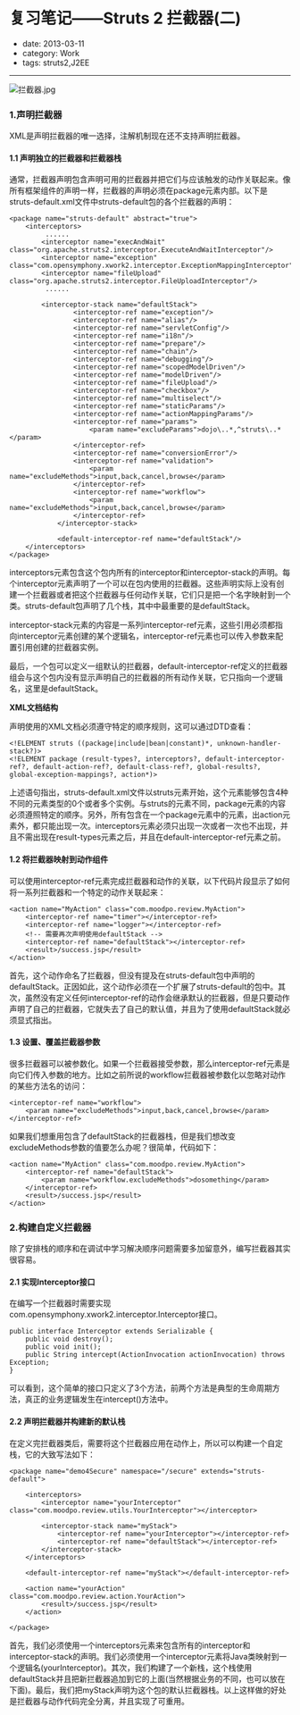 # 复习笔记——Struts 2 拦截器(二)

- date: 2013-03-11
- category: Work
- tags: struts2,J2EE

----

![拦截器.jpg][1]

### 1.声明拦截器

XML是声明拦截器的唯一选择，注解机制现在还不支持声明拦截器。

#### 1.1 声明独立的拦截器和拦截器栈

通常，拦截器声明包含声明可用的拦截器并把它们与应该触发的动作关联起来。像所有框架组件的声明一样，拦截器的声明必须在package元素内部。以下是struts-default.xml文件中struts-default包的各个拦截器的声明：

    <package name="struts-default" abstract="true">
        <interceptors>
             ......
            <interceptor name="execAndWait" class="org.apache.struts2.interceptor.ExecuteAndWaitInterceptor"/>
            <interceptor name="exception" class="com.opensymphony.xwork2.interceptor.ExceptionMappingInterceptor"/>
            <interceptor name="fileUpload" class="org.apache.struts2.interceptor.FileUploadInterceptor"/>
             ......
    
            <interceptor-stack name="defaultStack">
                    <interceptor-ref name="exception"/>
                    <interceptor-ref name="alias"/>
                    <interceptor-ref name="servletConfig"/>
                    <interceptor-ref name="i18n"/>
                    <interceptor-ref name="prepare"/>
                    <interceptor-ref name="chain"/>
                    <interceptor-ref name="debugging"/>
                    <interceptor-ref name="scopedModelDriven"/>
                    <interceptor-ref name="modelDriven"/>
                    <interceptor-ref name="fileUpload"/>
                    <interceptor-ref name="checkbox"/>
                    <interceptor-ref name="multiselect"/>
                    <interceptor-ref name="staticParams"/>
                    <interceptor-ref name="actionMappingParams"/>
                    <interceptor-ref name="params">
                        <param name="excludeParams">dojo\..*,^struts\..*</param>
                    </interceptor-ref>
                    <interceptor-ref name="conversionError"/>
                    <interceptor-ref name="validation">
                        <param name="excludeMethods">input,back,cancel,browse</param>
                    </interceptor-ref>
                    <interceptor-ref name="workflow">
                        <param name="excludeMethods">input,back,cancel,browse</param>
                    </interceptor-ref>
                </interceptor-stack>
    
                <default-interceptor-ref name="defaultStack"/>
        </interceptors>
    </package>
    

interceptors元素包含这个包内所有的interceptor和interceptor-stack的声明。每个interceptor元素声明了一个可以在包内使用的拦截器。这些声明实际上没有创建一个拦截器或者把这个拦截器与任何动作关联，它们只是把一个名字映射到一个类。struts-default包声明了几个栈，其中中最重要的是defaultStack。

interceptor-stack元素的内容是一系列interceptor-ref元素，这些引用必须都指向interceptor元素创建的某个逻辑名，interceptor-ref元素也可以传入参数来配置引用创建的拦截器实例。

最后，一个包可以定义一组默认的拦截器，default-interceptor-ref定义的拦截器组会与这个包内没有显示声明自己的拦截器的所有动作关联，它只指向一个逻辑名，这里是defaultStack。

**XML文档结构**

声明使用的XML文档必须遵守特定的顺序规则，这可以通过DTD查看：

    <!ELEMENT struts ((package|include|bean|constant)*, unknown-handler-stack?)>
    <!ELEMENT package (result-types?, interceptors?, default-interceptor-ref?, default-action-ref?, default-class-ref?, global-results?, global-exception-mappings?, action*)>
    

上述语句指出，struts-default.xml文件以struts元素开始，这个元素能够包含4种不同的元素类型的0个或者多个实例。与struts的元素不同，package元素的内容必须遵照特定的顺序。另外，所有包含在一个package元素中的元素，出action元素外，都只能出现一次。interceptors元素必须只出现一次或者一次也不出现，并且不需出现在result-types元素之后，并且在default-interceptor-ref元素之前。

#### 1.2 将拦截器映射到动作组件

可以使用interceptor-ref元素完成拦截器和动作的关联，以下代码片段显示了如何将一系列拦截器和一个特定的动作关联起来：

    <action name="MyAction" class="com.moodpo.review.MyAction">
        <interceptor-ref name="timer"></interceptor-ref>
        <interceptor-ref name="logger"></interceptor-ref>
        <!-- 需要再次声明使用defaultStack -->
        <interceptor-ref name="defaultStack"></interceptor-ref>
        <result>/success.jsp</result>
    </action>
    

首先，这个动作命名了拦截器，但没有提及在struts-default包中声明的defaultStack。正因如此，这个动作必须在一个扩展了struts-default的包中。其次，虽然没有定义任何interceptor-ref的动作会继承默认的拦截器，但是只要动作声明了自己的拦截器，它就失去了自己的默认值，并且为了使用defaultStack就必须显式指出。

#### 1.3 设置、覆盖拦截器参数

很多拦截器可以被参数化。如果一个拦截器接受参数，那么interceptor-ref元素是向它们传入参数的地方。比如之前所说的workflow拦截器被参数化以忽略对动作的某些方法名的访问：

    <interceptor-ref name="workflow">
        <param name="excludeMethods">input,back,cancel,browse</param>
    </interceptor-ref>
    

如果我们想重用包含了defaultStack的拦截器栈，但是我们想改变excludeMethods参数的值要怎么办呢？很简单，代码如下：

    <action name="MyAction" class="com.moodpo.review.MyAction">
        <interceptor-ref name="defaultStack">
            <param name="workflow.excludeMethods">dosomething</param>
        </interceptor-ref>
        <result>/success.jsp</result>
    </action>
    

### 2.构建自定义拦截器

除了安排栈的顺序和在调试中学习解决顺序问题需要多加留意外，编写拦截器其实很容易。

#### 2.1 实现Interceptor接口

在编写一个拦截器时需要实现com.opensymphony.xwork2.interceptor.Interceptor接口。

    public interface Interceptor extends Serializable {
        public void destroy();
        public void init();
        public String intercept(ActionInvocation actionInvocation) throws Exception;
    }
    

可以看到，这个简单的接口只定义了3个方法，前两个方法是典型的生命周期方法，真正的业务逻辑发生在intercept()方法中。

#### 2.2 声明拦截器并构建新的默认栈

在定义完拦截器类后，需要将这个拦截器应用在动作上，所以可以构建一个自定栈，它的大致写法如下：

    <package name="demo4Secure" namespace="/secure" extends="struts-default">
    
        <interceptors>
            <interceptor name="yourInterceptor" class="com.moodpo.review.utils.YourInterceptor"></interceptor>
    
            <interceptor-stack name="myStack">
                <interceptor-ref name="yourInterceptor"></interceptor-ref>
                <interceptor-ref name="defaultStack"></interceptor-ref>
            </interceptor-stack>
        </interceptors>
    
        <default-interceptor-ref name="myStack"></default-interceptor-ref>
    
        <action name="yourAction" class="com.moodpo.review.action.YourAction">
            <result>/success.jsp</result>
        </action>
    
    </package>
    

首先，我们必须使用一个interceptors元素来包含所有的interceptor和interceptor-stack的声明。我们必须使用一个interceptor元素将Java类映射到一个逻辑名(yourInterceptor)。其次，我们构建了一个新栈，这个栈使用defaultStack并且把新拦截器追加到它的上面(当然根据业务的不同，也可以放在下面)。最后，我们把myStack声明为这个包的默认拦截器栈。以上这样做的好处是拦截器与动作代码完全分离，并且实现了可重用。

 [1]: /media/2013/03/2759728019.jpg "拦截器.jpg"